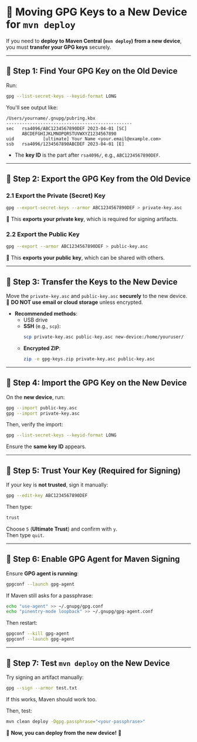 # 🚀 Moving GPG Keys to a New Device for `mvn deploy`

If you need to **deploy to Maven Central (`mvn deploy`) from a new device**, you must **transfer your GPG keys** securely.

---

## **🔹 Step 1: Find Your GPG Key on the Old Device**
Run:
```sh
gpg --list-secret-keys --keyid-format LONG
```
You'll see output like:
```
/Users/yourname/.gnupg/pubring.kbx
------------------------------------------------
sec   rsa4096/ABC1234567890DEF 2023-04-01 [SC]
      ABCDEFGHIJKLMNOPQRSTUVWXYZ1234567890
uid           [ultimate] Your Name <your.email@example.com>
ssb   rsa4096/1234567890ABCDEF 2023-04-01 [E]
```
- The **key ID** is the part after `rsa4096/`, e.g., `ABC1234567890DEF`.

---

## **🔹 Step 2: Export the GPG Key from the Old Device**
### **2.1 Export the Private (Secret) Key**
```sh
gpg --export-secret-keys --armor ABC1234567890DEF > private-key.asc
```
🔹 This **exports your private key**, which is required for signing artifacts.

### **2.2 Export the Public Key**
```sh
gpg --export --armor ABC1234567890DEF > public-key.asc
```
🔹 This **exports your public key**, which can be shared with others.

---

## **🔹 Step 3: Transfer the Keys to the New Device**
Move the `private-key.asc` and `public-key.asc` **securely** to the new device.  
🚨 **DO NOT use email or cloud storage** unless encrypted.

- **Recommended methods**:
  - USB drive
  - **SSH** (e.g., `scp`):
    ```sh
    scp private-key.asc public-key.asc new-device:/home/youruser/
    ```
  - **Encrypted ZIP**:
    ```sh
    zip -e gpg-keys.zip private-key.asc public-key.asc
    ```

---

## **🔹 Step 4: Import the GPG Key on the New Device**
On the **new device**, run:
```sh
gpg --import public-key.asc
gpg --import private-key.asc
```
Then, verify the import:
```sh
gpg --list-secret-keys --keyid-format LONG
```
Ensure the **same key ID** appears.

---

## **🔹 Step 5: Trust Your Key (Required for Signing)**
If your key is **not trusted**, sign it manually:
```sh
gpg --edit-key ABC1234567890DEF
```
Then type:
```sh
trust
```
Choose `5` (**Ultimate Trust**) and confirm with `y`.  
Then type `quit`.

---

## **🔹 Step 6: Enable GPG Agent for Maven Signing**
Ensure **GPG agent is running**:
```sh
gpgconf --launch gpg-agent
```
If Maven still asks for a passphrase:
```sh
echo "use-agent" >> ~/.gnupg/gpg.conf
echo "pinentry-mode loopback" >> ~/.gnupg/gpg-agent.conf
```
Then restart:
```sh
gpgconf --kill gpg-agent
gpgconf --launch gpg-agent
```

---

## **🔹 Step 7: Test `mvn deploy` on the New Device**
Try signing an artifact manually:
```sh
gpg --sign --armor test.txt
```
If this works, Maven should work too.

Then, test:
```sh
mvn clean deploy -Dgpg.passphrase="<your-passphrase>"
```

🚀 **Now, you can deploy from the new device!** 🚀
